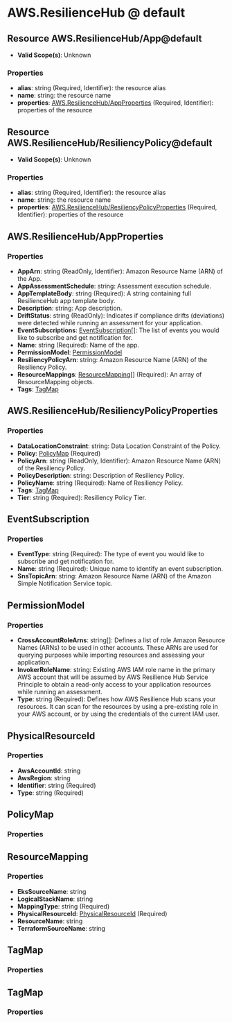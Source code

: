 # AWS.ResilienceHub @ default

## Resource AWS.ResilienceHub/App@default
* **Valid Scope(s)**: Unknown
### Properties
* **alias**: string (Required, Identifier): the resource alias
* **name**: string: the resource name
* **properties**: [AWS.ResilienceHub/AppProperties](#awsresiliencehubappproperties) (Required, Identifier): properties of the resource

## Resource AWS.ResilienceHub/ResiliencyPolicy@default
* **Valid Scope(s)**: Unknown
### Properties
* **alias**: string (Required, Identifier): the resource alias
* **name**: string: the resource name
* **properties**: [AWS.ResilienceHub/ResiliencyPolicyProperties](#awsresiliencehubresiliencypolicyproperties) (Required, Identifier): properties of the resource

## AWS.ResilienceHub/AppProperties
### Properties
* **AppArn**: string (ReadOnly, Identifier): Amazon Resource Name (ARN) of the App.
* **AppAssessmentSchedule**: string: Assessment execution schedule.
* **AppTemplateBody**: string (Required): A string containing full ResilienceHub app template body.
* **Description**: string: App description.
* **DriftStatus**: string (ReadOnly): Indicates if compliance drifts (deviations) were detected while running an assessment for your application.
* **EventSubscriptions**: [EventSubscription](#eventsubscription)[]: The list of events you would like to subscribe and get notification for.
* **Name**: string (Required): Name of the app.
* **PermissionModel**: [PermissionModel](#permissionmodel)
* **ResiliencyPolicyArn**: string: Amazon Resource Name (ARN) of the Resiliency Policy.
* **ResourceMappings**: [ResourceMapping](#resourcemapping)[] (Required): An array of ResourceMapping objects.
* **Tags**: [TagMap](#tagmap)

## AWS.ResilienceHub/ResiliencyPolicyProperties
### Properties
* **DataLocationConstraint**: string: Data Location Constraint of the Policy.
* **Policy**: [PolicyMap](#policymap) (Required)
* **PolicyArn**: string (ReadOnly, Identifier): Amazon Resource Name (ARN) of the Resiliency Policy.
* **PolicyDescription**: string: Description of Resiliency Policy.
* **PolicyName**: string (Required): Name of Resiliency Policy.
* **Tags**: [TagMap](#tagmap)
* **Tier**: string (Required): Resiliency Policy Tier.

## EventSubscription
### Properties
* **EventType**: string (Required): The type of event you would like to subscribe and get notification for.
* **Name**: string (Required): Unique name to identify an event subscription.
* **SnsTopicArn**: string: Amazon Resource Name (ARN) of the Amazon Simple Notification Service topic.

## PermissionModel
### Properties
* **CrossAccountRoleArns**: string[]: Defines a list of role Amazon Resource Names (ARNs) to be used in other accounts. These ARNs are used for querying purposes while importing resources and assessing your application.
* **InvokerRoleName**: string: Existing AWS IAM role name in the primary AWS account that will be assumed by AWS Resilience Hub Service Principle to obtain a read-only access to your application resources while running an assessment.
* **Type**: string (Required): Defines how AWS Resilience Hub scans your resources. It can scan for the resources by using a pre-existing role in your AWS account, or by using the credentials of the current IAM user.

## PhysicalResourceId
### Properties
* **AwsAccountId**: string
* **AwsRegion**: string
* **Identifier**: string (Required)
* **Type**: string (Required)

## PolicyMap
### Properties

## ResourceMapping
### Properties
* **EksSourceName**: string
* **LogicalStackName**: string
* **MappingType**: string (Required)
* **PhysicalResourceId**: [PhysicalResourceId](#physicalresourceid) (Required)
* **ResourceName**: string
* **TerraformSourceName**: string

## TagMap
### Properties

## TagMap
### Properties

